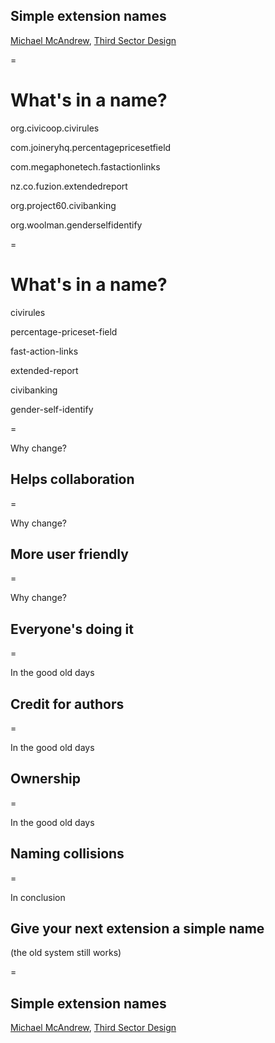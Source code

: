 ## Simple extension names

[Michael McAndrew](mailto:michaelmcandrew@thirdsectordesign.org), [Third Sector Design](https://3sd.io)

=

# What's in a name?

org.civicoop.civirules

com.joineryhq.percentagepricesetfield

com.megaphonetech.fastactionlinks

nz.co.fuzion.extendedreport

org.project60.civibanking

org.woolman.genderselfidentify

=

# What's in a name?

civirules

percentage-priceset-field

fast-action-links

extended-report

civibanking

gender-self-identify

=

Why change?

##  Helps collaboration

=

Why change?

## More user friendly

=

Why change?

## Everyone's doing it

=

In the good old days

## Credit for authors

=

In the good old days

## Ownership

=

In the good old days

## Naming collisions

=

In conclusion

## Give your next extension a simple name

(the old system still works)

=

## Simple extension names

[Michael McAndrew](mailto:michaelmcandrew@thirdsectordesign.org), [Third Sector Design](https://3sd.io)
